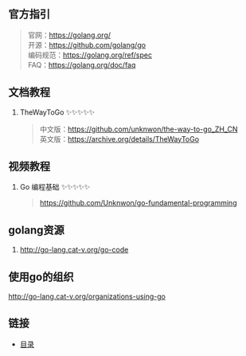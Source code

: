 ## 官方指引

> 官网：https://golang.org/  
> 开源：https://github.com/golang/go  
> 编码规范：https://golang.org/ref/spec  
> FAQ：https://golang.org/doc/faq

## 文档教程

1. TheWayToGo ✨✨✨✨✨
   > 中文版：https://github.com/unknwon/the-way-to-go_ZH_CN  
   > 英文版：https://archive.org/details/TheWayToGo

## 视频教程

1. Go 编程基础 ✨✨✨✨✨
    > https://github.com/Unknwon/go-fundamental-programming

## golang资源
1. http://go-lang.cat-v.org/go-code

## 使用go的组织

http://go-lang.cat-v.org/organizations-using-go

## 链接

- [目录](README.md)